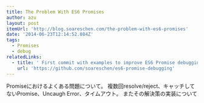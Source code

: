 ```yaml
---
title: The Problem With ES6 Promises
author: azu
layout: post
itemUrl: 'http://blog.soareschen.com/the-problem-with-es6-promises'
date: '2014-06-23T12:14:52.084Z'
tags:
  - Promises
  - debug
relatedLinks:
  - title: ' First commit with examples to improve ES6 Promise debugging. 10 days ago '
    url: 'https://github.com/soareschen/es6-promise-debugging'
---
```

Promiseにおけるよくある問題について。
複数回resolve/reject、キャッチしてないPromise、Uncaugh Error、タイムアウト。
またその解決策の実装について

